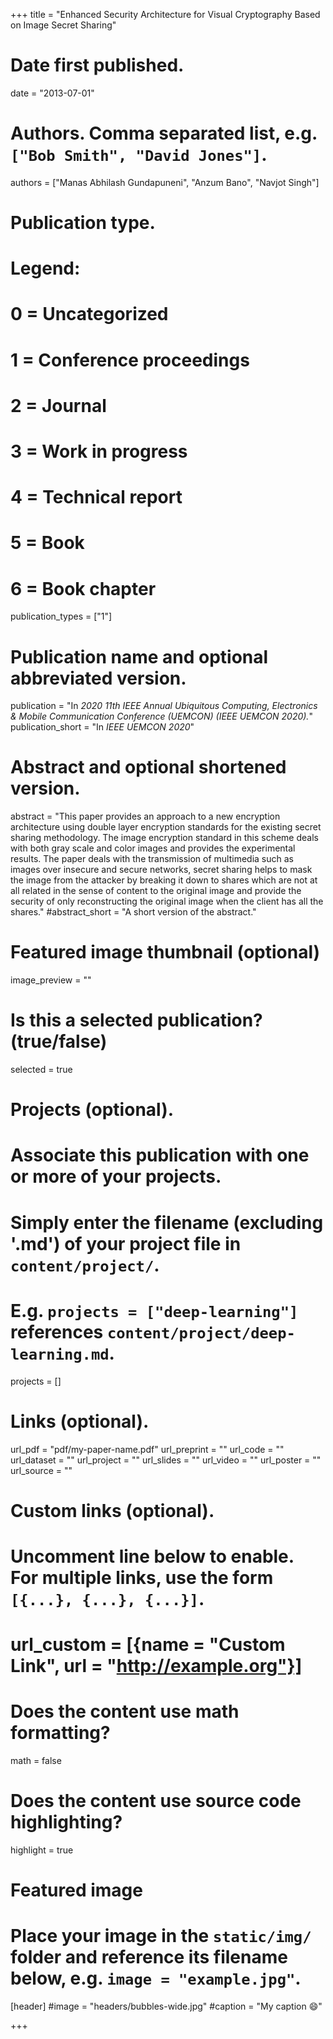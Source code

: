 +++
title = "Enhanced Security Architecture for Visual Cryptography Based on Image Secret Sharing"

# Date first published.
date = "2013-07-01"

# Authors. Comma separated list, e.g. `["Bob Smith", "David Jones"]`.
authors = ["Manas Abhilash Gundapuneni", "Anzum Bano", "Navjot Singh"]

# Publication type.
# Legend:
# 0 = Uncategorized
# 1 = Conference proceedings
# 2 = Journal
# 3 = Work in progress
# 4 = Technical report
# 5 = Book
# 6 = Book chapter
publication_types = ["1"]

# Publication name and optional abbreviated version.
publication = "In *2020 11th IEEE Annual Ubiquitous Computing, Electronics & Mobile Communication Conference (UEMCON) (IEEE UEMCON 2020).*"
publication_short = "In *IEEE UEMCON 2020*"

# Abstract and optional shortened version.
abstract = "This paper provides an approach to a new encryption architecture using
double layer encryption standards for
the existing secret sharing methodology. The image encryption
standard in this scheme deals with both gray scale and color
images and provides the experimental results. The paper deals
with the transmission of multimedia such as images over insecure
and secure networks, secret sharing helps to mask the image from
the attacker by breaking it down to shares which are not at all
related in the sense of content to the original image and provide
the security of only reconstructing the original image when the
client has all the shares."
#abstract_short = "A short version of the abstract."

# Featured image thumbnail (optional)
image_preview = ""

# Is this a selected publication? (true/false)
selected = true

# Projects (optional).
#   Associate this publication with one or more of your projects.
#   Simply enter the filename (excluding '.md') of your project file in `content/project/`.
#   E.g. `projects = ["deep-learning"]` references `content/project/deep-learning.md`.
projects = []

# Links (optional).
url_pdf = "pdf/my-paper-name.pdf"
url_preprint = ""
url_code = ""
url_dataset = ""
url_project = ""
url_slides = ""
url_video = ""
url_poster = ""
url_source = ""

# Custom links (optional).
#   Uncomment line below to enable. For multiple links, use the form `[{...}, {...}, {...}]`.
# url_custom = [{name = "Custom Link", url = "http://example.org"}]

# Does the content use math formatting?
math = false

# Does the content use source code highlighting?
highlight = true

# Featured image
# Place your image in the `static/img/` folder and reference its filename below, e.g. `image = "example.jpg"`.
[header]
#image = "headers/bubbles-wide.jpg"
#caption = "My caption 😄"

+++
